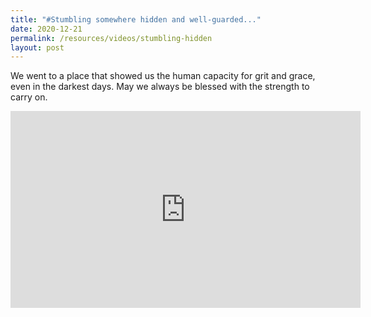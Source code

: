 ```yaml
---
title: "#Stumbling somewhere hidden and well-guarded..."
date: 2020-12-21
permalink: /resources/videos/stumbling-hidden
layout: post
---
```


We went to a place that showed us the human capacity for grit and grace, even in the darkest days. May we always be blessed with the strength to carry on.

<iframe width="560" height="315" src="https://www.youtube.com/embed/zrFlX2d25MA" title="YouTube video player" frameborder="0" allow="accelerometer; autoplay; clipboard-write; encrypted-media; gyroscope; picture-in-picture" allowfullscreen></iframe>
